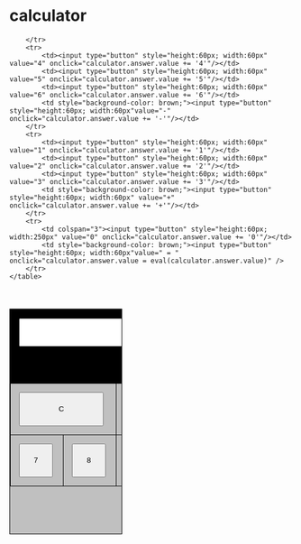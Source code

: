 # calculator
<!DOCTYPE html>
<html>
<body>
	<table >
		<tr style="background-color: black;">
			<td colspan="4"> <form name="calculator" >
				              <input type="text" name="answer" size="40" style="height:50px;"/><br></td>
		</tr>
		<tr>
			<td colspan="2"><input type="button" style="height:60px; width:150px" value="C" onclick="calculator.answer.value = ''"/></td>
			<td><input type="button" style="height:60px; width:60px"value="<-" onclick="calculator.answer.value = ' '"/></td>
			<td style="background-color: brown"><input type="button" style="height:60px; width:60px" value="/" onclick="calculator.answer.value += '/'"/></td>
		</tr>
		<tr>
			<td><input type="button" style="height:60px; width:60px" value="7" onclick="calculator.answer.value += '7'"/></td>
			<td><input type="button" style="height:60px; width:60px" value="8" onclick="calculator.answer.value += '8'"/></td>
			<td><input type="button" style="height:60px; width:60px" value="9" onclick="calculator.answer.value += '9'"/></td>
			<td style="background-color: brown;"><input type="button" style="height:60px; width:60px" value="*" onclick="calculator.answer.value += '*'"/></td>
			
		</tr>
		<tr>
			<td><input type="button" style="height:60px; width:60px" value="4" onclick="calculator.answer.value += '4'"/></td>
			<td><input type="button" style="height:60px; width:60px" value="5" onclick="calculator.answer.value += '5'"/></td>
			<td><input type="button" style="height:60px; width:60px" value="6" onclick="calculator.answer.value += '6'"/></td>
			<td style="background-color: brown;"><input type="button" style="height:60px; width:60px"value="-" onclick="calculator.answer.value += '-'"/></td>
		</tr>
		<tr>
			<td><input type="button" style="height:60px; width:60px" value="1" onclick="calculator.answer.value += '1'"/></td>
			<td><input type="button" style="height:60px; width:60px" value="2" onclick="calculator.answer.value += '2'"/></td>
			<td><input type="button" style="height:60px; width:60px" value="3" onclick="calculator.answer.value += '3'"/></td>
			<td style="background-color: brown;"><input type="button" style="height:60px; width:60px" value="+" onclick="calculator.answer.value += '+'"/></td>
		</tr>
		<tr>
			<td colspan="3"><input type="button" style="height:60px; width:250px" value="0" onclick="calculator.answer.value += '0'"/></td>
			<td style="background-color: brown;"><input type="button" style="height:60px; width:60px"value=" = " onclick="calculator.answer.value = eval(calculator.answer.value)" />
		</tr>
	</table>

</body>
</html>
<style>
	table, th, td{ border: 1px solid black;
	               border-collapse: collapse; }
	 table { height: 400px;
	         width: 200px;}
	 td { padding: 15px; }         
	table{ background-color: silver; } 
	table { font-family: arial.verdana.sans.serif;
	          font-size: 50px;} 

</style>
